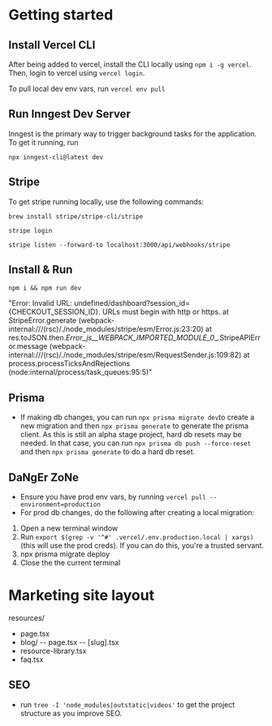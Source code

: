 # Getting started

## Install Vercel CLI

After being added to vercel, install the CLI locally using `npm i -g vercel`. Then, login to vercel using `vercel login`.

To pull local dev env vars, run ```vercel env pull```

## Run Inngest Dev Server

Inngest is the primary way to trigger background tasks for the application. To get it running, run

`npx inngest-cli@latest dev`

## Stripe

To get stripe running locally, use the following commands:

```brew install stripe/stripe-cli/stripe```

```stripe login```

```stripe listen --forward-to localhost:3000/api/webhooks/stripe```

## Install & Run

`npm i && npm run dev`

"Error: Invalid URL: undefined/dashboard?session_id={CHECKOUT_SESSION_ID}. URLs must begin with http or https.
    at StripeError.generate (webpack-internal:///(rsc)/./node_modules/stripe/esm/Error.js:23:20)
    at res.toJSON.then._Error_js__WEBPACK_IMPORTED_MODULE_0__.StripeAPIError.message (webpack-internal:///(rsc)/./node_modules/stripe/esm/RequestSender.js:109:82)
    at process.processTicksAndRejections (node:internal/process/task_queues:95:5)"
    
## Prisma

- If making db changes, you can run `npx prisma migrate dev`to create a new migration and then `npx prisma generate` to generate the prisma client. As this is still an alpha stage project, hard db resets may be needed. In that case, you can run `npx prisma db push --force-reset` and then `npx prisma generate` to do a hard db reset.

## DaNgEr ZoNe

- Ensure you have prod env vars, by running `vercel pull --environment=production`
- For prod db changes, do the following after creating a local migration:

1. Open a new terminal window
2. Run `export $(grep -v '^#' .vercel/.env.production.local | xargs)` (this will use the prod creds). If you can do this, you're a trusted servant.
3. npx prisma migrate deploy
4. Close the the current terminal


# Marketing site layout



resources/
- page.tsx
- blog/
-- page.tsx
-- [slug].tsx
- resource-library.tsx
- faq.tsx

## SEO

- run `tree -I 'node_modules|outstatic|videos'` to get the project structure as you improve SEO. 

